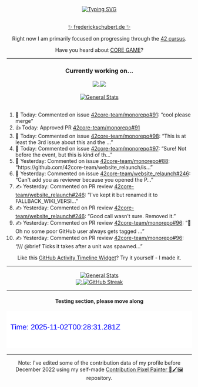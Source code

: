 <div align="center">
	<a href="https://git.io/typing-svg"><img src="https://readme-typing-svg.demolab.com?font=Fira+Code&size=30&pause=1000&color=70A5FD&background=1A1B27&center=true&vCenter=true&repeat=false&random=false&width=550&lines=%F0%9F%91%8B+Hello+World!+I'm+Freddy!+%F0%9F%96%96" alt="Typing SVG" /></a>
</div>
<br>
<div align="center">
	<p></p><a href="https://frederickschubert.de">✨ frederickschubert.de ✨</a></p>
	<p>Right now I am primarily focused on progressing through the <a href="https://github.com/FreddyMSchubert/42_cursus">42 cursus</a>.</p>
	<p>Have you heard about <a href="https://coregame.de/">CORE GAME</a>?</p>
</div>

<hr>

<div align="center">

### Currently working on...

<!-- [![current_repo](https://github-readme-stats.vercel.app/api/pin/?username=FreddyMSchubert&repo=Crafty_Concoctions&theme=tokyonight)](https://github.com/FreddyMSchubert/Crafty_Concoctions) -->

<div align="center">
	<a href="https://github.com/Reptudn/42_transcendence" target="_blank">
		<img align="center" src="https://github-readme-stats.vercel.app/api/pin/?username=Reptudn&repo=42_transcendence&theme=tokyonight" />
	</a>
	<a href="https://github.com/42core-team/monorepo" target="_blank">
		<img align="center" src="https://github-readme-stats.vercel.app/api/pin/?username=42core-team&repo=monorepo&theme=tokyonight" />
	</a>
</div>

<br>

<div align="center">
	<a href="https://github.com/FreddyMSchubert/42_cursus" target="_blank">
		<img align="center" src="https://github-readme-stats.vercel.app/api/pin/?username=FreddyMSchubert&repo=42_cursus&theme=tokyonight" alt="General Stats" />
	</a>
</div>

<br>

<div align="left">
<ol>
<!-- ACTIVITY:START -->
<li>💬 Today: Commented on issue <a href="https://github.com/42core-team/monorepo/pull/91#issuecomment-3288074311">42core-team/monorepo#91</a>: “cool please merge”</li>
<li>👍 Today: Approved PR <a href="https://github.com/42core-team/monorepo/pull/91">42core-team/monorepo#91</a></li>
<li>💬 Today: Commented on issue <a href="https://github.com/42core-team/monorepo/issues/98#issuecomment-3288056387">42core-team/monorepo#98</a>: “This is at least the 3rd issue about this and the …”</li>
<li>💬 Today: Commented on issue <a href="https://github.com/42core-team/monorepo/issues/97#issuecomment-3287713189">42core-team/monorepo#97</a>: “Sure! Not before the event, but this is kind of th…”</li>
<li>💬 Yesterday: Commented on issue <a href="https://github.com/42core-team/monorepo/issues/88#issuecomment-3286797979">42core-team/monorepo#88</a>: “https://github.com/42core-team/website_relaunch/is…”</li>
<li>💬 Yesterday: Commented on issue <a href="https://github.com/42core-team/website_relaunch/pull/246#issuecomment-3286324726">42core-team/website_relaunch#246</a>: “Can't add you as reviewer because you opened the P…”</li>
<li>✍️ Yesterday: Commented on PR review <a href="https://github.com/42core-team/website_relaunch/pull/246#discussion_r2345034228">42core-team/website_relaunch#246</a>: “I've kept it but renamed it to FALLBACK_WIKI_VERSI…”</li>
<li>✍️ Yesterday: Commented on PR review <a href="https://github.com/42core-team/website_relaunch/pull/246#discussion_r2345029921">42core-team/website_relaunch#246</a>: “Good call wasn't sure. Removed it.”</li>
<li>✍️ Yesterday: Commented on PR review <a href="https://github.com/42core-team/monorepo/pull/96#discussion_r2345013016">42core-team/monorepo#96</a>: “🥶 Oh no some poor GitHub user always gets tagged …”</li>
<li>✍️ Yesterday: Commented on PR review <a href="https://github.com/42core-team/monorepo/pull/96#discussion_r2345011328">42core-team/monorepo#96</a>: “/// @brief Ticks it takes after a unit was spawned…”</li>
<!-- ACTIVITY:END -->
</ol>
</div>

Like this [GitHub Activity Timeline Widget](https://github.com/FreddyMSchubert/github-activity-timeline)? Try it yourself - I made it.

<hr>

<div align="center">
	<a href="https://github.com/anuraghazra/github-readme-stats" target="_blank">
		<img height=200 align="center" src="https://github-readme-stats.vercel.app/api?username=FreddyMSchubert&show_icons=true&theme=tokyonight&card_width=650" alt="General Stats" />
	</a>
</div>

<div align="center">
	<a href="https://github.com/anuraghazra/github-readme-stats" target="_blank">
		<img height=200 align="center" src="https://github-readme-stats.vercel.app/api/top-langs/?username=FreddyMSchubert&layout=donut&theme=tokyonight&card_width=320">
	</a>
	<a href="https://github.com/DenverCoder1/github-readme-streak-stats" target="_blank">
		<img height=200 align="center" src="https://streak-stats.demolab.com?user=FreddyMSchubert&theme=tokyonight&date_format=j%20M%5B%20Y%5D&card_width=320&card_height=200&hide_total_contributions=true" alt="GitHub Streak" />
	</a>
</div>

<hr>

#### Testing section, please move along

![GitHub Defenders SVG](https://github.com/FreddyMSchubert/FreddyMSchubert/blob/github_defenders_output/output.svg)

<hr>

Note: I've edited some of the contribution data of my profile before December 2022 using my self-made [Contribution Pixel Painter 🎨🖌️🖼️](https://github.com/FreddyMSchubert/contribution-pixel-painter) repository.
